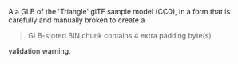 A a GLB of the 'Triangle' glTF sample model (CC0), in a form that 
is carefully and manually broken to create a 

> GLB-stored BIN chunk contains 4 extra padding byte(s).

validation warning.
